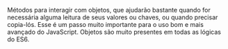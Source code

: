  Métodos para interagir com objetos, que ajudarão bastante quando for necessária alguma leitura de seus valores ou chaves, ou quando precisar copia-lós. Esse é um passo muito importante para o uso bom e mais avançado do JavaScript. Objetos são muito presentes em todas as lógicas do ES6.
